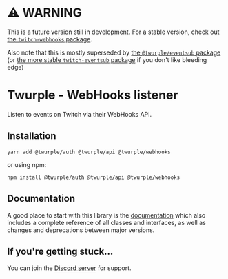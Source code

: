 # ⚠ WARNING

This is a future version still in development. For a stable version, check out [the `twitch-webhooks` package](https://www.npmjs.com/package/twitch-webhooks).

Also note that this is mostly superseded by [the `@twurple/eventsub` package](https://www.npmjs.com/package/@twurple/eventsub)
(or [the more stable `twitch-eventsub` package](https://www.npmjs.com/package/twitch-eventsub) if you don't like bleeding edge)

# Twurple - WebHooks listener

Listen to events on Twitch via their WebHooks API.

## Installation

	yarn add @twurple/auth @twurple/api @twurple/webhooks

or using npm:

	npm install @twurple/auth @twurple/api @twurple/webhooks

## Documentation

A good place to start with this library is the [documentation](https://twurple.github.io/webhooks)
which also includes a complete reference of all classes and interfaces, as well as changes and deprecations between major versions.

## If you're getting stuck...

You can join the [Discord server](https://discord.gg/b9ZqMfz) for support.
